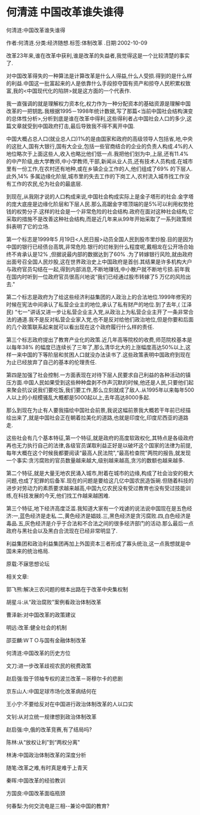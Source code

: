 # 何清涟  中国改革谁失谁得    
    
何清涟:中国改革谁失谁得    
作者:何清涟.分类:经济随想.标签:体制改革 .日期:2002-10-09    
改革23年来,谁在改革中获利,谁是改革的失益者,我觉得这是一个比较清楚的事实了.    
对中国改革得失的一种算法是计算改革是什么人得益,什么人受损.得到的是什么样的利益.中国这一批富起来的人是依靠什么手段掠夺国有资产和掠夺人民积累权致富,我的<中国现代化的陷阱>就是这方面的一个代表作.    
我一直强调的就是理解权力资本化,权力作为一种分配资本的基础资源是理解中国改革的一把钥匙.我根据1995－1998年统计数据,写了那篇<当前中国社会结构演变的总体性分析>,分析到底是谁在改革中得利,这些得利者占中国社会人口的多少,这篇文章就受到中国政府打击,最后导致我不得不离开中国.    
中国大概占总人口(就业总人口)1%的是由国家和政府的高级领导人包括省,地,中央的这批人,国有大银行,国有大企业,包括一些官商结合的企业的负责人构成.4%的人地位略次于上面这些人,收入也略比他们低一点.我把他们划为中,上层,还有11.4% 的中产阶级,由大学教师,中小学教师,干部,新闻从业人员,还有技术人员构成.在城市里有一份工作,在农村还有地种,或在乡镇企业工作的人,他们组成了69% 的下层人.此外,14% 多属边缘化阶层,城市里的失去工作的下岗工人,农村流入城市找工作没有工作的农民,伦为社会的最底层.    
到现在,从我刚才说的人口构成来说,中国社会构成实际上是金子塔形的社会.金字塔的庞大底座是边缘化阶层和下层人民.那么高踞金字塔顶端的是5%可以利用权势抢钱的权势分子.这样的社会是一个非常危险的社会结构.政府在面对这种社会结构,它采取的措施不是改善这种社会结构,而是近几年来从99年开始采取了一系列政策倾斜表明了它的立场.    
第一个标志是1999年5 月19日<人民日报>动员全国人民到股市里炒股.目的是因为中国的银行已经债台高筑,非常危险.银行的烂帐到什么程度呢,戴相龙在公开场合始终不肯承认是12% ,但据说最内部的数据达到了60% .为了转嫁银行风险,就由政府出面号召全国人民炒股,这在世界政治史上中国政府是首创.其结果是许多机构大户与政府官员勾结在一起,得到内部消息,不断地赚钱,中小散户就不断地亏损.前年我在国内时听到一位政府官员很高兴地说“我们已经通过股市转嫁了5 万亿的风险出去."    
第二个标志是政府为了给这些经济利益集团的人政治上的合法地位.1999年修宪的时候在宪法中间承认了私营企业主的地位,承认了私有财产的地位.到了去年,( 江泽民) “七一"讲话又进一步让私营企业主入党,从政治上为私营企业主开了一条非常合法的通道.我不是反对私营企业家入党,也不是反对给他们政治地位,但是你要和后面的几个政策联系起来就可以看出现在这个政府履行什么样的责任.    
第三个标志政府提出了教育产业化的政策.近几年高等院校的收费,师范院校基本是以每年38% 的幅度已连续长了三年了,那么清华北大的上涨幅度高达50%以上,这样一来中国的下等阶层和贫困人口就没办法读书了.这些政策表明中国政府到现在为止已经放弃了自己的基本的伦理责任.    
第四是加强了社会控制.一方面表现在对待下层人民要求自己利益的各种活动的镇压方面.中国人民如果受到这些种种盘剥不作声沉默的时候,他还是人民,只要他们起来聚会抗议说我们要吃饭,我们要工作,那么立刻就成了敌人.从1995年以来每年500 人以上的小规模骚乱大概都是5000起以上,去年高达8000多起.    
那么到现在为止有人要我描绘中国社会前景,我说这幅前景我大概若干年前已经描绘出来了,就是中国社会正在朝着拉美化的道路,也就是印度化,印度尼西亚的道路走.    
这些社会有几个基本特征,第一个特征,就是政府的高度软政权化,其特点是各级政府再也无力执行自己的法律,各级官员谋取利益正好是以破坏这个国家的法律为前提,每年大概在这个时候我都要阅读“最高人民法院",“最高检查院"两院的报告,就发现一个事实:贪污腐败的官员数量越来越大,级别越来越高,贪污的数额也越来越多.    
第二个特征,就是大量无地农民涌入城市,附着在城市的边缘,构成了社会治安的极大问题,也成了犯罪的后备军.现在的问题是要给这几亿中国农民造饭碗.但随着科技的进步对劳动力的素质要求越来越高,中国九亿农民没有受过教育也没有受过技能训练,在科技发展的今天,他们找工作越来越困难.    
第三个特征,地下经济高度泛滥.我知道大家有一个戏谑的说法说中国现在是五色经济:一,蓝色经济是走私.二,黄色经济是娼妓.三,黑色经济是贪污腐败.四,白色经济是毒品.五,灰色经济是介乎于合法和不合法之间的很多经济部门的活动.那么最后一点政府与黑社会以及黑白合流现在已经非常明显了.    
利益集团和政治利益集团再加上外国资本三者形成了寡头统治,这一点我想就是中国未来的统治格局.    
原载:不寐思想论坛    
    
相关文章:    
郭飞熊:解决三农问题的根本出路在于改革中央集权制    
胡星斗:从“政治腐败"案例看政治体制改革    
曹泽新:对中国改革的政策建议    
明远:改革:健全社会的机制    
邵亚麟:ＷＴＯ与国有金融体制改革    
何清涟:中国改革的历史方位    
文刀:进一步改革歧视农民的税费政策    
赵启强:毁于领袖专权的波兰改革－哥穆尔卡的悲剧    
京东山人:中国足球市场化改革病结何在    
王小宁:不要给反对在中国进行政治体制改革的人以口实    
文钊:从对立统一规律想到政治体制改革    
赵启强:中,俄的改革竞赛,有了结局吗?    
陈林:从“放权让利"到“两权分离"    
林涛:中国政治体制改革的深度分析    
随笔:改革之难,有时真是难于上青天    
秦晖:中国改革的经验教训    
方国良:中国改革面临瓶颈    
何春梨:为何交流电是三相--兼论中国的教育?